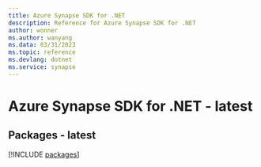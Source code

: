 ```yaml
---
title: Azure Synapse SDK for .NET
description: Reference for Azure Synapse SDK for .NET
author: wonner
ms.author: wanyang
ms.data: 03/31/2023
ms.topic: reference
ms.devlang: dotnet
ms.service: synapse
---
```

# Azure Synapse SDK for .NET - latest
## Packages - latest
[!INCLUDE [packages](synapse-index.md)]